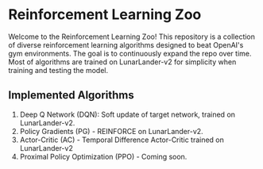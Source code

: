 # Reinforcement Learning Zoo

Welcome to the Reinforcement Learning Zoo! This repository is a collection of diverse reinforcement learning algorithms designed to beat OpenAI's gym environments. The goal is to continuously expand the repo over time. Most of algorithms are trained on LunarLander-v2 for simplicity when training and testing the model.

## Implemented Algorithms

1. Deep Q Network (DQN): Soft update of target network, trained on LunarLander-v2.
2. Policy Gradients (PG) - REINFORCE on LunarLander-v2.
3. Actor-Critic (AC) - Temporal Difference Actor-Critic trained on LunarLander-v2
4. Proximal Policy Optimization (PPO) - Coming soon.